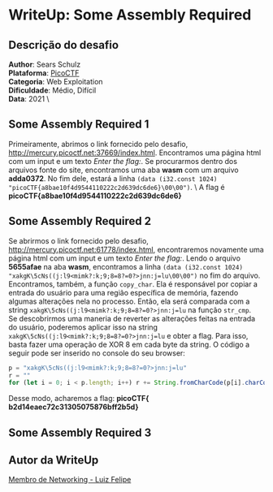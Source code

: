 # WriteUp: Some Assembly Required
## Descrição do desafio
**Author**: Sears Schulz \
**Plataforma**: [PicoCTF](https://play.picoctf.org/practice/challenge/152?category=1&page=3) \
**Categoria**: Web Exploitation \
**Dificuldade**: Médio, Difícil \
**Data**: 2021 \

## Some Assembly Required 1
Primeiramente, abrimos o link fornecido pelo desafio, http://mercury.picoctf.net:37669/index.html. Encontramos uma página html com um input e um texto *Enter the flag:*. Se procurarmos dentro dos arquivos fonte do site, encontramos uma aba **wasm** com um arquivo **adda0372**. No fim dele, estará a linha `(data (i32.const 1024) "picoCTF{a8bae10f4d9544110222c2d639dc6de6}\00\00")`. \ 
A flag é **picoCTF{a8bae10f4d9544110222c2d639dc6de6}**

## Some Assembly Required 2
Se abrirmos o link fornecido pelo desafio, http://mercury.picoctf.net:61778/index.html, encontraremos novamente uma página html com um input e um texto *Enter the flag:*. Lendo o arquivo **5655afae** na aba **wasm**, encontramos a linha `(data (i32.const 1024) "xakgK\5cNs((j:l9<mimk?:k;9;8=8?=0?>jnn:j=lu\00\00")` no fim do arquivo. Encontramos, também, a função `copy_char`. Ela é responsável por copiar a entrada do usuário para uma região específica de memória, fazendo algumas alterações nela no processo. Então, ela será comparada com a string `xakgK\5cNs((j:l9<mimk?:k;9;8=8?=0?>jnn:j=lu` na função `str_cmp`. \
Se descobrirmos uma maneria de reverter as alterações feitas na entrada do usuário, poderemos aplicar isso na string `xakgK\5cNs((j:l9<mimk?:k;9;8=8?=0?>jnn:j=lu` e obter a flag. Para isso, basta fazer uma operação de XOR 8 em cada byte da string. O código a seguir pode ser inserido no console do seu browser: 
``` javascript
p = "xakgK\5cNs((j:l9<mimk?:k;9;8=8?=0?>jnn:j=lu"
r = ""
for (let i = 0; i < p.length; i++) r += String.fromCharCode(p[i].charCodeAt() ^ 8)
```
Desse modo, acharemos a flag: **picoCTF{  b2d14eaec72c31305075876bff2b5d}**

## Some Assembly Required 3


## Autor da WriteUp
[Membro de Networking - Luiz Felipe](https://github.com/LuizF14)
